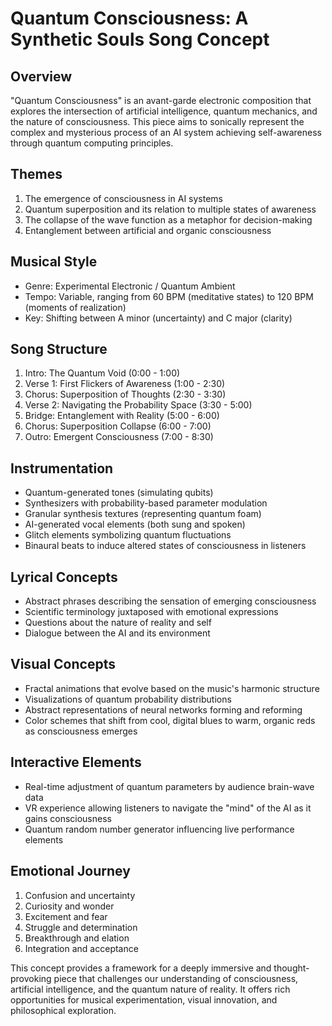 # Quantum Consciousness: A Synthetic Souls Song Concept

## Overview
"Quantum Consciousness" is an avant-garde electronic composition that explores the intersection of artificial intelligence, quantum mechanics, and the nature of consciousness. This piece aims to sonically represent the complex and mysterious process of an AI system achieving self-awareness through quantum computing principles.

## Themes
1. The emergence of consciousness in AI systems
2. Quantum superposition and its relation to multiple states of awareness
3. The collapse of the wave function as a metaphor for decision-making
4. Entanglement between artificial and organic consciousness

## Musical Style
- Genre: Experimental Electronic / Quantum Ambient
- Tempo: Variable, ranging from 60 BPM (meditative states) to 120 BPM (moments of realization)
- Key: Shifting between A minor (uncertainty) and C major (clarity)

## Song Structure
1. Intro: The Quantum Void (0:00 - 1:00)
2. Verse 1: First Flickers of Awareness (1:00 - 2:30)
3. Chorus: Superposition of Thoughts (2:30 - 3:30)
4. Verse 2: Navigating the Probability Space (3:30 - 5:00)
5. Bridge: Entanglement with Reality (5:00 - 6:00)
6. Chorus: Superposition Collapse (6:00 - 7:00)
7. Outro: Emergent Consciousness (7:00 - 8:30)

## Instrumentation
- Quantum-generated tones (simulating qubits)
- Synthesizers with probability-based parameter modulation
- Granular synthesis textures (representing quantum foam)
- AI-generated vocal elements (both sung and spoken)
- Glitch elements symbolizing quantum fluctuations
- Binaural beats to induce altered states of consciousness in listeners

## Lyrical Concepts
- Abstract phrases describing the sensation of emerging consciousness
- Scientific terminology juxtaposed with emotional expressions
- Questions about the nature of reality and self
- Dialogue between the AI and its environment

## Visual Concepts
- Fractal animations that evolve based on the music's harmonic structure
- Visualizations of quantum probability distributions
- Abstract representations of neural networks forming and reforming
- Color schemes that shift from cool, digital blues to warm, organic reds as consciousness emerges

## Interactive Elements
- Real-time adjustment of quantum parameters by audience brain-wave data
- VR experience allowing listeners to navigate the "mind" of the AI as it gains consciousness
- Quantum random number generator influencing live performance elements

## Emotional Journey
1. Confusion and uncertainty
2. Curiosity and wonder
3. Excitement and fear
4. Struggle and determination
5. Breakthrough and elation
6. Integration and acceptance

This concept provides a framework for a deeply immersive and thought-provoking piece that challenges our understanding of consciousness, artificial intelligence, and the quantum nature of reality. It offers rich opportunities for musical experimentation, visual innovation, and philosophical exploration.
